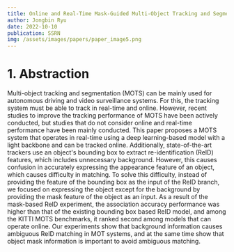 ```yaml
---
title: Online and Real-Time Mask-Guided Multi-Object Tracking and Segmentation
author: Jongbin Ryu
date: 2022-10-10
publication: SSRN
img: /assets/images/papers/paper_image5.png
---
```


# 1. Abstraction
Multi-object tracking and segmentation (MOTS) can be mainly used for autonomous driving and video surveillance systems. For this, the tracking system must be able to track in real-time and online. However, recent studies to improve the tracking performance of MOTS have been actively conducted, but studies that do not consider online and real-time performance have been mainly conducted. This paper proposes a MOTS system that operates in real-time using a deep learning-based model with a light backbone and can be tracked online. Additionally, state-of-the-art trackers use an object's bounding box to extract re-identification (ReID) features, which includes unnecessary background. However, this causes confusion in accurately expressing the appearance feature of an object, which causes difficulty in matching. To solve this difficulty, instead of providing the feature of the bounding box as the input of the ReID branch, we focused on expressing the object except for the background by providing the mask feature of the object as an input. As a result of the mask-based ReID experiment, the association accuracy performance was higher than that of the existing bounding box based ReID model, and among the KITTI MOTS benchmarks, it ranked second among models that can operate online. Our experiments show that background information causes ambiguous ReID matching in MOT systems, and at the same time show that object mask information is important to avoid ambiguous matching.